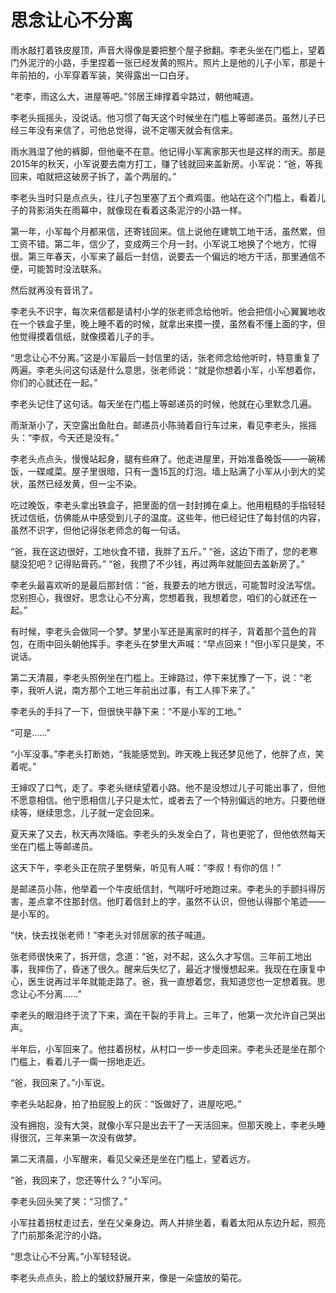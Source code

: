 # 思念让心不分离

雨水敲打着铁皮屋顶，声音大得像是要把整个屋子掀翻。李老头坐在门槛上，望着门外泥泞的小路，手里捏着一张已经发黄的照片。照片上是他的儿子小军，那是十年前拍的，小军穿着军装，笑得露出一口白牙。

“老李，雨这么大，进屋等吧。”邻居王婶撑着伞路过，朝他喊道。

李老头摇摇头，没说话。他习惯了每天这个时候坐在门槛上等邮递员。虽然儿子已经三年没有来信了，可他总觉得，说不定哪天就会有信来。

雨水溅湿了他的裤脚，但他毫不在意。他记得小军离家那天也是这样的雨天。那是2015年的秋天，小军说要去南方打工，赚了钱就回来盖新房。小军说：“爸，等我回来，咱就把这破房子拆了，盖个两层的。”

李老头当时只是点点头，往儿子包里塞了五个煮鸡蛋。他站在这个门槛上，看着儿子的背影消失在雨幕中，就像现在看着这条泥泞的小路一样。

第一年，小军每个月都来信，还寄钱回来。信上说他在建筑工地干活，虽然累，但工资不错。第二年，信少了，变成两三个月一封。小军说工地换了个地方，忙得很。第三年春天，小军来了最后一封信，说要去一个偏远的地方干活，那里通信不便，可能暂时没法联系。

然后就再没有音讯了。

李老头不识字，每次来信都是请村小学的张老师念给他听。他会把信小心翼翼地收在一个铁盒子里，晚上睡不着的时候，就拿出来摸一摸，虽然看不懂上面的字，但他觉得摸着信纸，就像摸着儿子的手。

“思念让心不分离。”这是小军最后一封信里的话，张老师念给他听时，特意重复了两遍。李老头问这句话是什么意思，张老师说：“就是你想着小军，小军想着你，你们的心就还在一起。”

李老头记住了这句话。每天坐在门槛上等邮递员的时候，他就在心里默念几遍。

雨渐渐小了，天空露出鱼肚白。邮递员小陈骑着自行车过来，看见李老头，摇摇头：“李叔，今天还是没有。”

李老头点点头，慢慢站起身，腿有些麻了。他走进屋里，开始准备晚饭——一碗稀饭，一碟咸菜。屋子里很暗，只有一盏15瓦的灯泡。墙上贴满了小军从小到大的奖状，虽然已经发黄，但一尘不染。

吃过晚饭，李老头拿出铁盒子，把里面的信一封封摊在桌上。他用粗糙的手指轻轻抚过信纸，仿佛能从中感受到儿子的温度。这些年，他已经记住了每封信的内容，虽然不识字，但他记得张老师念的每一句话。

“爸，我在这边很好，工地伙食不错，我胖了五斤。”
“爸，这边下雨了，您的老寒腿没犯吧？记得贴膏药。”
“爸，我攒了不少钱，再过两年就能回去盖新房了。”

李老头最喜欢听的是最后那封信：“爸，我要去的地方很远，可能暂时没法写信。您别担心，我很好。思念让心不分离，您想着我，我想着您，咱们的心就还在一起。”

有时候，李老头会做同一个梦。梦里小军还是离家时的样子，背着那个蓝色的背包，在雨中回头朝他挥手。李老头在梦里大声喊：“早点回来！”但小军只是笑，不说话。

第二天清晨，李老头照例坐在门槛上。王婶路过，停下来犹豫了一下，说：“老李，我听人说，南方那个工地三年前出过事，有工人摔下来了。”

李老头的手抖了一下，但很快平静下来：“不是小军的工地。”

“可是......”

“小军没事。”李老头打断她，“我能感觉到。昨天晚上我还梦见他了，他胖了点，笑着呢。”

王婶叹了口气，走了。李老头继续望着小路。他不是没想过儿子可能出事了，但他不愿意相信。他宁愿相信儿子只是太忙，或者去了一个特别偏远的地方。只要他继续等，继续思念，儿子就一定会回来。

夏天来了又去，秋天再次降临。李老头的头发全白了，背也更驼了，但他依然每天坐在门槛上等邮递员。

这天下午，李老头正在院子里劈柴，听见有人喊：“李叔！有你的信！”

是邮递员小陈，他举着一个牛皮纸信封，气喘吁吁地跑过来。李老头的手颤抖得厉害，差点拿不住那封信。他盯着信封上的字，虽然不认识，但他认得那个笔迹——是小军的。

“快，快去找张老师！”李老头对邻居家的孩子喊道。

张老师很快来了，拆开信，念道：“爸，对不起，这么久才写信。三年前工地出事，我摔伤了，昏迷了很久。醒来后失忆了，最近才慢慢想起来。我现在在康复中心，医生说再过半年就能走路了。爸，我一直想着您，我知道您也一定想着我。思念让心不分离......”

李老头的眼泪终于流了下来，滴在干裂的手背上。三年了，他第一次允许自己哭出声。

半年后，小军回来了。他拄着拐杖，从村口一步一步走回来。李老头还是坐在那个门槛上，看着儿子一瘸一拐地走近。

“爸，我回来了。”小军说。

李老头站起身，拍了拍屁股上的灰：“饭做好了，进屋吃吧。”

没有拥抱，没有大哭，就像小军只是出去干了一天活回来。但那天晚上，李老头睡得很沉，三年来第一次没有做梦。

第二天清晨，小军醒来，看见父亲还是坐在门槛上，望着远方。

“爸，我回来了，您还等什么？”小军问。

李老头回头笑了笑：“习惯了。”

小军拄着拐杖走过去，坐在父亲身边。两人并排坐着，看着太阳从东边升起，照亮了门前那条泥泞的小路。

“思念让心不分离。”小军轻轻说。

李老头点点头，脸上的皱纹舒展开来，像是一朵盛放的菊花。